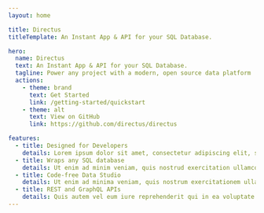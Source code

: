 ```yaml
---
layout: home

title: Directus
titleTemplate: An Instant App & API for your SQL Database.

hero:
  name: Directus
  text: An Instant App & API for your SQL Database.
  tagline: Power any project with a modern, open source data platform
  actions:
    - theme: brand
      text: Get Started
      link: /getting-started/quickstart
    - theme: alt
      text: View on GitHub
      link: https://github.com/directus/directus

features:
  - title: Designed for Developers
    details: Lorem ipsum dolor sit amet, consectetur adipiscing elit, sed do eiusmod tempor incididunt ut labore et dolore magna aliqua.
  - title: Wraps any SQL database
    details: Ut enim ad minim veniam, quis nostrud exercitation ullamco laboris nisi ut aliquip ex ea commodo consequat.
  - title: Code-free Data Studio
    details: Ut enim ad minima veniam, quis nostrum exercitationem ullam corporis suscipit laboriosam.
  - title: REST and GraphQL APIs
    details: Quis autem vel eum iure reprehenderit qui in ea voluptate velit esse quam nihil molestiae consequatur.
---
```

